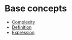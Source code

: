 # Base concepts

* [Complexity](/en/ride/base-concepts/complexity)
* [Definition](/en/ride/base-concepts/definition)
* [Expression](/en/ride/base-concepts/expression)
